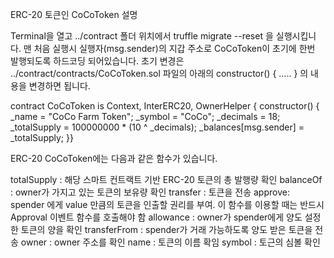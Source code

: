 ERC-20 토큰인 CoCoToken 설명

Terminal을 열고 ../contract 폴더 위치에서
truffle migrate --reset
을 실행시킵니다.
맨 처음 실행시 실행자(msg.sender)의 지갑 주소로 CoCoToken이 초기에 한번 발행되도록 하드코딩 되어있습니다.
초기 변경은 ../contract/contracts/CoCoToken.sol 파일의 아래의 constructor() { ..... } 의 내용을 변경하면 됩니다.

contract CoCoToken is Context, InterERC20, OwnerHelper {
constructor() {
\_name = "CoCo Farm Token";
\_symbol = "CoCo";
\_decimals = 18;
\_totalSupply = 100000000 \* (10 ^ \_decimals);
\_balances[msg.sender] = \_totalSupply;
}}

ERC-20 CoCoToken에는 다음과 같은 함수가 있습니다.

totalSupply : 해당 스마트 컨트랙트 기반 ERC-20 토큰의 총 발행량 확인
balanceOf : owner가 가지고 있는 토큰의 보유량 확인
transfer : 토큰을 전송
approve: spender 에게 value 만큼의 토큰을 인출할 권리를 부여. 이 함수를 이용할 때는 반드시 Approval 이벤트 함수를 호출해야 함
allowance : owner가 spender에게 양도 설정한 토큰의 양을 확인
transferFrom : spender가 거래 가능하도록 양도 받은 토큰을 전송
owner : owner 주소를 확인
name : 토큰의 이름 확임
symbol : 토근의 심볼 확인
